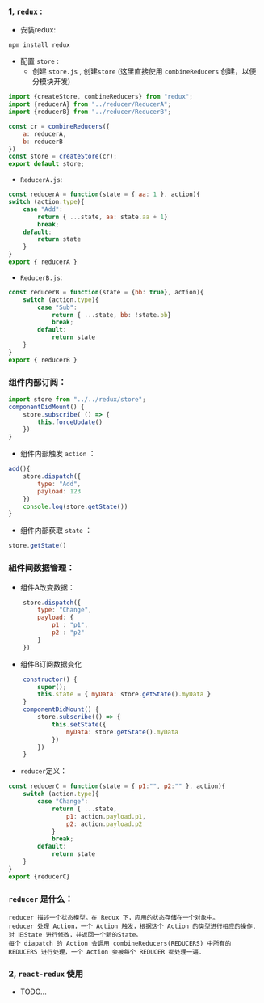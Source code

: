 ### 1, `redux` :
- 安装redux:
```
npm install redux
```
- 配置 `store` :
  - 创建 `store.js` , 创建`store` (这里直接使用 `combineReducers` 创建，以便分模块开发)
```javascript
import {createStore, combineReducers} from "redux";
import {reducerA} from "../reducer/ReducerA";
import {reducerB} from "../reducer/ReducerB";

const cr = combineReducers({
    a: reducerA,
    b: reducerB
})
const store = createStore(cr);
export default store;
```
  - `ReducerA.js`:
```javascript
const reducerA = function(state = { aa: 1 }, action){
switch (action.type){
    case "Add":
        return { ...state, aa: state.aa + 1}
        break;
    default:
        return state
    }
}
export { reducerA }
```
  - `ReducerB.js`:
```javascript
const reducerB = function(state = {bb: true}, action){
    switch (action.type){
        case "Sub":
            return { ...state, bb: !state.bb}
            break;
        default:
            return state
    }
}
export { reducerB }
```
### 组件内部订阅：
```javascript
import store from "../../redux/store";
componentDidMount() {
    store.subscribe( () => {
        this.forceUpdate()
    })
}
```
- 组件内部触发 `action` ：
```javascript
add(){
    store.dispatch({
        type: "Add",
        payload: 123
    })
    console.log(store.getState())
}
```
- 组件内部获取 `state` ：
```javascript
store.getState()
``` 

### 組件间数据管理：
- 组件A改变数据：
  
```javascript
    store.dispatch({
        type: "Change",
        payload: {
            p1 : "p1",
            p2 : "p2"
        }
    })
``` 
  - 组件B订阅数据变化
```javascript
    constructor() {
        super();
        this.state = { myData: store.getState().myData }
    }
    componentDidMount() {
        store.subscribe(() => {
            this.setState({
                myData: store.getState().myData
            })
        })
    }
```

- `reducer`定义：

```javascript
const reducerC = function(state = { p1:"", p2:"" }, action){
    switch (action.type){
        case "Change":
            return { ...state,
                p1: action.payload.p1,
                p2: action.payload.p2
            }
            break;
        default:
            return state
    }
}
export {reducerC}
```

### `reducer` 是什么：
```
reducer 描述一个状态模型。在 Redux 下，应用的状态存储在一个对象中。
reducer 处理 Action，一个 Action 触发，根据这个 Action 的类型进行相应的操作, 对 旧State 进行修改，并返回一个新的State。
每个 diapatch 的 Action 会调用 combineReducers(REDUCERS) 中所有的 REDUCERS 进行处理，一个 Action 会被每个 REDUCER 都处理一遍.
```
### 2, `react-redux` 使用 
- TODO...